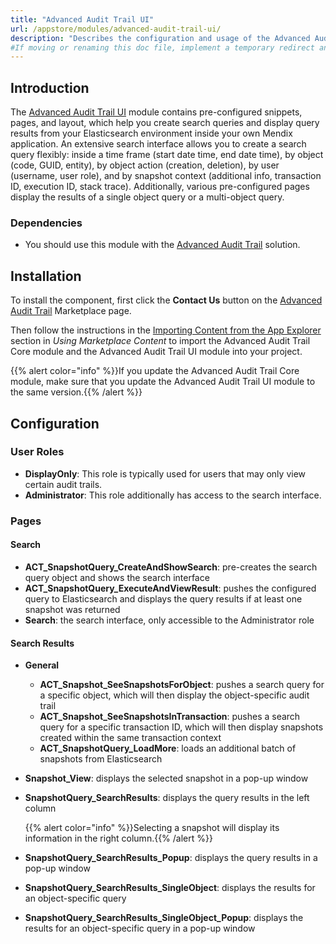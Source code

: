 ```yaml
---
title: "Advanced Audit Trail UI"
url: /appstore/modules/advanced-audit-trail-ui/
description: "Describes the configuration and usage of the Advanced Audit Trail UI module, which is available in the Mendix Marketplace."
#If moving or renaming this doc file, implement a temporary redirect and let the respective team know they should update the URL in the product. See Mapping to Products for more details. 
---
```


## Introduction

The [Advanced Audit Trail UI](https://marketplace.mendix.com/link/component/120943) module contains pre-configured snippets, pages, and layout, which help you create search queries and display query results from your Elasticsearch environment inside your own Mendix application. An extensive search interface allows you to create a search query flexibly: inside a time frame (start date time, end date time), by object (code, GUID, entity), by object action (creation, deletion), by user (username, user role), and by snapshot context (additional info, transaction ID, execution ID, stack trace). Additionally, various pre-configured pages display the results of a single object query or a multi-object query.

### Dependencies

* You should use this module with the [Advanced Audit Trail](/appstore/modules/advanced-audit-trail/) solution.

## Installation

To install the component, first click the **Contact Us** button on the [Advanced Audit Trail](https://marketplace.mendix.com/link/component/120943) Marketplace page. 

Then follow the instructions in the [Importing Content from the App Explorer](/appstore/use-content/#import) section in *Using Marketplace Content* to import the Advanced Audit Trail Core module and the Advanced Audit Trail UI module into your project.

{{% alert color="info" %}}If you update the Advanced Audit Trail Core module, make sure that you update the Advanced Audit Trail UI module to the same version.{{% /alert %}}

## Configuration

### User Roles

* **DisplayOnly**: This role is typically used for users that may only view certain audit trails.
* **Administrator**: This role additionally has access to the search interface.

### Pages

#### Search

* **ACT_SnapshotQuery_CreateAndShowSearch**: pre-creates the search query object and shows the search interface
* **ACT_SnapshotQuery_ExecuteAndViewResult**: pushes the configured query to Elasticsearch and displays the query results if at least one snapshot was returned
* **Search**: the search interface, only accessible to the Administrator role

#### Search Results

* **General**
    * **ACT_Snapshot_SeeSnapshotsForObject**: pushes a search query for a specific object, which will then display the object-specific audit trail
    * **ACT_Snapshot_SeeSnapshotsInTransaction**: pushes a search query for a specific transaction ID, which will then display snapshots created within the same transaction context
    * **ACT_SnapshotQuery_LoadMore**: loads an additional batch of snapshots from Elasticsearch
* **Snapshot_View**: displays the selected snapshot in a pop-up window
* **SnapshotQuery_SearchResults**: displays the query results in the left column

    {{% alert color="info" %}}Selecting a snapshot will display its information in the right column.{{% /alert %}}

* **SnapshotQuery_SearchResults_Popup**: displays the query results in a pop-up window
* **SnapshotQuery_SearchResults_SingleObject**: displays the results for an object-specific query
* **SnapshotQuery_SearchResults_SingleObject_Popup**: displays the results for an object-specific query in a pop-up window
